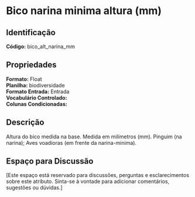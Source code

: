 # Bico narina minima altura (mm)

## Identificação
**Código:** bico_alt_narina_mm

## Propriedades
**Formato:** Float  
**Planilha:** biodiversidade  
**Formato Entrada:** Entrada  
**Vocabulário Controlado:**   
**Colunas Condicionadas:**   

## Descrição
Altura do bico medida na base. Medida em milímetros (mm). Pinguim (na narina); Aves voadioras (em frente da narina-minima).

## Espaço para Discussão
[Este espaço está reservado para discussões, perguntas e esclarecimentos sobre este atributo. Sinta-se à vontade para adicionar comentários, sugestões ou dúvidas.]
